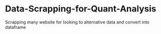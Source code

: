 # Data-Scrapping-for-Quant-Analysis
Scrapping many website for looking to alternative data and convert into dataframe
